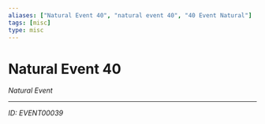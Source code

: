 ```yaml
---
aliases: ["Natural Event 40", "natural event 40", "40 Event Natural"]
tags: [misc]
type: misc
---
```


# Natural Event 40

*Natural Event*

---
*ID: EVENT00039*
